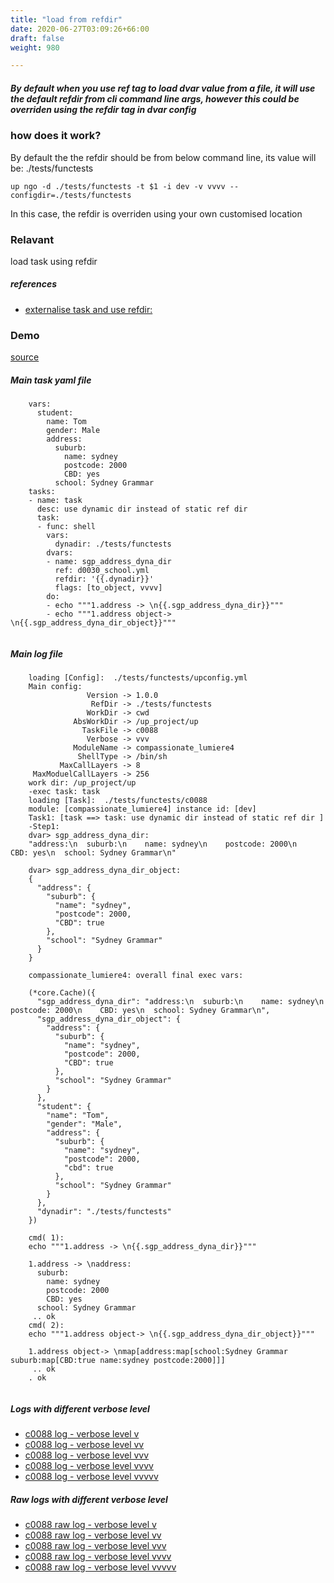 ```yaml
---
title: "load from refdir"
date: 2020-06-27T03:09:26+66:00
draft: false
weight: 980

---
```


##### By default when you use ref tag to load dvar value from a file, it will use the default refdir from cli command line args, however this could be overriden using the refdir tag in dvar config


### how does it work?


By default the the refdir should be from below command line, its value will be: ./tests/functests

```
up ngo -d ./tests/functests -t $1 -i dev -v vvvv --configdir=./tests/functests
```

In this case, the refdir is overriden using your own customised location











### Relavant


load task using refdir









##### references
* [externalise task and use refdir:](../../organization/c0089)


### Demo








[source](https://github.com/upcmd/up/blob/master/tests/functests/c0088.yml)

##### Main task yaml file
```
    vars:
      student:
        name: Tom
        gender: Male
        address:
          suburb:
            name: sydney
            postcode: 2000
            CBD: yes
          school: Sydney Grammar
    tasks:
    - name: task
      desc: use dynamic dir instead of static ref dir
      task:
      - func: shell
        vars:
          dynadir: ./tests/functests
        dvars:
        - name: sgp_address_dyna_dir
          ref: d0030_school.yml
          refdir: '{{.dynadir}}'
          flags: [to_object, vvvv]
        do:
        - echo """1.address -> \n{{.sgp_address_dyna_dir}}"""
        - echo """1.address object-> \n{{.sgp_address_dyna_dir_object}}"""
    
```
##### Main log file
```
    loading [Config]:  ./tests/functests/upconfig.yml
    Main config:
                 Version -> 1.0.0
                  RefDir -> ./tests/functests
                 WorkDir -> cwd
              AbsWorkDir -> /up_project/up
                TaskFile -> c0088
                 Verbose -> vvv
              ModuleName -> compassionate_lumiere4
               ShellType -> /bin/sh
           MaxCallLayers -> 8
     MaxModuelCallLayers -> 256
    work dir: /up_project/up
    -exec task: task
    loading [Task]:  ./tests/functests/c0088
    module: [compassionate_lumiere4] instance id: [dev]
    Task1: [task ==> task: use dynamic dir instead of static ref dir ]
    -Step1:
    dvar> sgp_address_dyna_dir:
    "address:\n  suburb:\n    name: sydney\n    postcode: 2000\n    CBD: yes\n  school: Sydney Grammar\n"
    
    dvar> sgp_address_dyna_dir_object:
    {
      "address": {
        "suburb": {
          "name": "sydney",
          "postcode": 2000,
          "CBD": true
        },
        "school": "Sydney Grammar"
      }
    }
    
    compassionate_lumiere4: overall final exec vars:
    
    (*core.Cache)({
      "sgp_address_dyna_dir": "address:\n  suburb:\n    name: sydney\n    postcode: 2000\n    CBD: yes\n  school: Sydney Grammar\n",
      "sgp_address_dyna_dir_object": {
        "address": {
          "suburb": {
            "name": "sydney",
            "postcode": 2000,
            "CBD": true
          },
          "school": "Sydney Grammar"
        }
      },
      "student": {
        "name": "Tom",
        "gender": "Male",
        "address": {
          "suburb": {
            "name": "sydney",
            "postcode": 2000,
            "cbd": true
          },
          "school": "Sydney Grammar"
        }
      },
      "dynadir": "./tests/functests"
    })
    
    cmd( 1):
    echo """1.address -> \n{{.sgp_address_dyna_dir}}"""
    
    1.address -> \naddress:
      suburb:
        name: sydney
        postcode: 2000
        CBD: yes
      school: Sydney Grammar
     .. ok
    cmd( 2):
    echo """1.address object-> \n{{.sgp_address_dyna_dir_object}}"""
    
    1.address object-> \nmap[address:map[school:Sydney Grammar suburb:map[CBD:true name:sydney postcode:2000]]]
     .. ok
    . ok
    
```


##### Logs with different verbose level
* [c0088 log - verbose level v](../../logs/c0088_v)
* [c0088 log - verbose level vv](../../logs/c0088_vv)
* [c0088 log - verbose level vvv](../../logs/c0088_vvvv)
* [c0088 log - verbose level vvvv](../../logs/c0088_vvvv)
* [c0088 log - verbose level vvvvv](../../logs/c0088_vvvvv)

##### Raw logs with different verbose level
* [c0088 raw log - verbose level v](../../reflogs/c0088_v.log)
* [c0088 raw log - verbose level vv](../../reflogs/c0088_vv.log)
* [c0088 raw log - verbose level vvv](../../reflogs/c0088_vvv.log)
* [c0088 raw log - verbose level vvvv](../../reflogs/c0088_vvvv.log)
* [c0088 raw log - verbose level vvvvv](../../reflogs/c0088_vvvvv.log)







